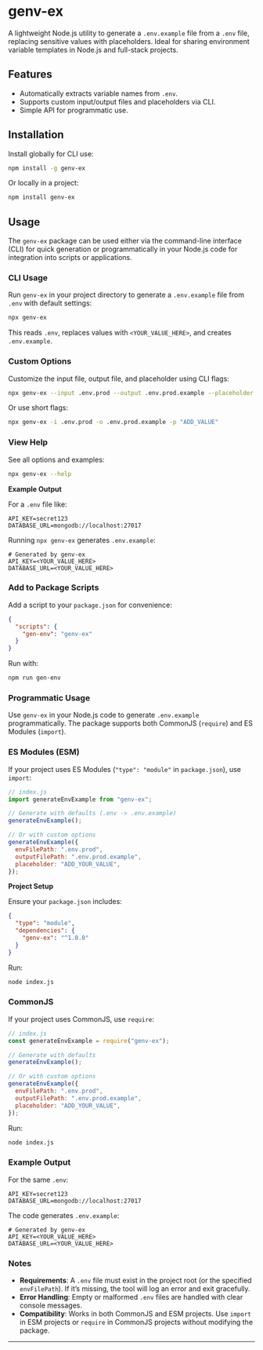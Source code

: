 # genv-ex

A lightweight Node.js utility to generate a `.env.example` file from a `.env` file, replacing sensitive values with placeholders. Ideal for sharing environment variable templates in Node.js and full-stack projects.

## Features

- Automatically extracts variable names from `.env`.
- Supports custom input/output files and placeholders via CLI.
- Simple API for programmatic use.

## Installation

Install globally for CLI use:

```bash
npm install -g genv-ex

```

Or locally in a project:

```bash
npm install genv-ex

```

## Usage

The `genv-ex` package can be used either via the command-line interface (CLI) for quick generation or programmatically in your Node.js code for integration into scripts or applications.

### CLI Usage

Run `genv-ex` in your project directory to generate a `.env.example` file from `.env` with default settings:

```bash
npx genv-ex

```

This reads `.env`, replaces values with `<YOUR_VALUE_HERE>`, and creates `.env.example`.

### Custom Options

Customize the input file, output file, and placeholder using CLI flags:

```bash
npx genv-ex --input .env.prod --output .env.prod.example --placeholder "ADD_VALUE"

```

Or use short flags:

```bash
npx genv-ex -i .env.prod -o .env.prod.example -p "ADD_VALUE"

```

### View Help

See all options and examples:

```bash
npx genv-ex --help

```

**Example Output**

For a `.env` file like:

```
API_KEY=secret123
DATABASE_URL=mongodb://localhost:27017

```

Running `npx genv-ex` generates `.env.example`:

```
# Generated by genv-ex
API_KEY=<YOUR_VALUE_HERE>
DATABASE_URL=<YOUR_VALUE_HERE>

```

### Add to Package Scripts

Add a script to your `package.json` for convenience:

```json
{
  "scripts": {
    "gen-env": "genv-ex"
  }
}
```

Run with:

```bash
npm run gen-env

```

### Programmatic Usage

Use `genv-ex` in your Node.js code to generate `.env.example` programmatically. The package supports both CommonJS (`require`) and ES Modules (`import`).

### ES Modules (ESM)

If your project uses ES Modules (`"type": "module"` in `package.json`), use `import`:

```jsx
// index.js
import generateEnvExample from "genv-ex";

// Generate with defaults (.env -> .env.example)
generateEnvExample();

// Or with custom options
generateEnvExample({
  envFilePath: ".env.prod",
  outputFilePath: ".env.prod.example",
  placeholder: "ADD_YOUR_VALUE",
});
```

**Project Setup**

Ensure your `package.json` includes:

```json
{
  "type": "module",
  "dependencies": {
    "genv-ex": "^1.0.0"
  }
}
```

Run:

```bash
node index.js

```

### CommonJS

If your project uses CommonJS, use `require`:

```jsx
// index.js
const generateEnvExample = require("genv-ex");

// Generate with defaults
generateEnvExample();

// Or with custom options
generateEnvExample({
  envFilePath: ".env.prod",
  outputFilePath: ".env.prod.example",
  placeholder: "ADD_YOUR_VALUE",
});
```

Run:

```bash
node index.js

```

### Example Output

For the same `.env`:

```
API_KEY=secret123
DATABASE_URL=mongodb://localhost:27017

```

The code generates `.env.example`:

```
# Generated by genv-ex
API_KEY=<YOUR_VALUE_HERE>
DATABASE_URL=<YOUR_VALUE_HERE>

```

### Notes

- **Requirements**: A `.env` file must exist in the project root (or the specified `envFilePath`). If it’s missing, the tool will log an error and exit gracefully.
- **Error Handling**: Empty or malformed `.env` files are handled with clear console messages.
- **Compatibility**: Works in both CommonJS and ESM projects. Use `import` in ESM projects or `require` in CommonJS projects without modifying the package.

---
